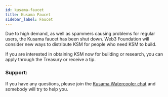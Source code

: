 ```yaml
---
id: kusama-faucet
title: Kusama Faucet
sidebar_label: Faucet
---
```


Due to high demand, as well as spammers causing problems for regular users, the Kusama faucet has been shut down. Web3 Foundation will consider new ways to distribute KSM for people who need KSM to build.

If you are interested in obtaining KSM now for building or research, you can apply through the Treasury or receive a tip.

### Support:

If you have any questions, please join the [Kusama Watercooler chat](https://riot.w3f.tech/#/room/#kusamawatercooler:polkadot.builders) and somebody will try to help you.
